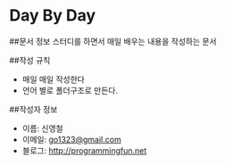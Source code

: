 # Day By Day

##문서 정보
스터디를 하면서 매일 배우는 내용을 작성하는 문서


##작성 규칙
- 매일 매일 작성한다
- 언어 별로 폴더구조로 만든다. 

##작성자 정보
- 이름: 신영철
- 이메일: go1323@gmail.com
- 블로그: <http://programmingfun.net>
